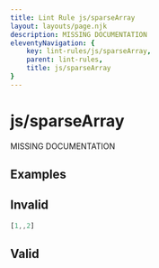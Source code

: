 ```yaml
---
title: Lint Rule js/sparseArray
layout: layouts/page.njk
description: MISSING DOCUMENTATION
eleventyNavigation: {
	key: lint-rules/js/sparseArray,
	parent: lint-rules,
	title: js/sparseArray
}
---
```


# js/sparseArray

MISSING DOCUMENTATION

<!-- EVERYTHING BELOW IS AUTOGENERATED. SEE SCRIPTS FOLDER FOR UPDATE SCRIPTS -->


## Examples
## Invalid
```typescript
[1,,2]
```
## Valid
